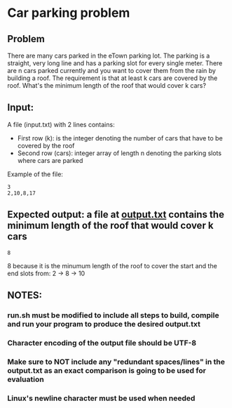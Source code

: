 # Car parking problem

## Problem

There are many cars parked in the eTown parking lot. The parking is a straight, very long line and has a parking slot for every single meter. There are n cars parked currently and you want to cover them from the rain by building a roof. The requirement is that at least k cars are covered by the roof. What's the minimum length of the roof that would cover k cars?

## Input:
A file (input.txt) with 2 lines contains:
* First row (k): is the integer denoting the number of cars that have to be covered by the roof
* Second row (cars): integer array of length n denoting the parking slots where cars are parked

Example of the file:
```
3
2,10,8,17
```

## Expected output: a file at [output.txt](output.txt) contains the minimum length of the roof that would cover k cars

```
8
```
8 because it is the minumum length of the roof to cover the start and the end slots from: 2 -> 8 -> 10

## NOTES:
### run.sh must be modified to include all steps to build, compile and run your program to produce the desired output.txt
### Character encoding of the output file should be UTF-8
### Make sure to NOT include any "redundant spaces/lines" in the output.txt as an exact comparison is going to be used for evaluation
### Linux's newline character must be used when needed
